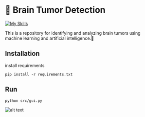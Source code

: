 # 🧠 Brain Tumor Detection
[![My Skills](https://skillicons.dev/icons?i=python,tensorflow,opencv)]()

This is a repository for identifying and analyzing brain tumors using machine learning and artificial intelligence.🧠

## Installation

install requirements
```
pip install -r requirements.txt
```

## Run
```
python src/gui.py
```
![alt text](https://raw.githubusercontent.com/Mohammadnematizade/Brain-Tumor/main/output/1.png)

